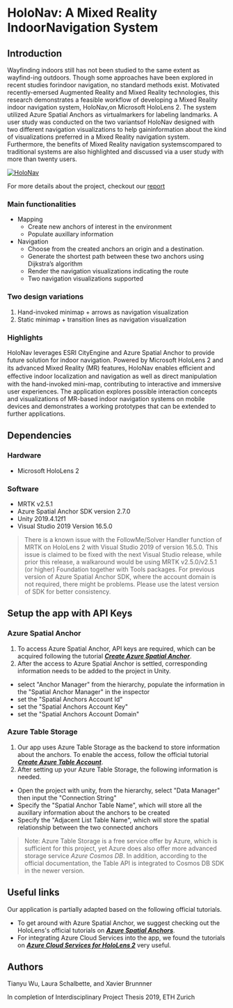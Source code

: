 # HoloNav: A Mixed Reality IndoorNavigation System
## Introduction
Wayfinding indoors still has not been studied to the same extent as wayfind-ing outdoors. Though some approaches have been explored in recent studies forindoor navigation, no standard methods exist. Motivated recently-emersed Augmented Reality and Mixed Reality technologies, this research demonstrates a feasible workflow of developing a Mixed Reality indoor navigation system, HoloNav,on Microsoft HoloLens 2. The system utilized Azure Spatial Anchors as virtualmarkers for labeling landmarks. A user study was conducted on the two variantsof HoloNav designed with two different navigation visualizations to help gaininformation about the kind of visualizations preferred in a Mixed Reality navigation system. Furthermore, the benefits of Mixed Reality navigation systemscompared to traditional systems are also highlighted and discussed via a user study with more than twenty users.

[![HoloNav](https://img.youtube.com/vi/Gzxj2bzMrBU/0.jpg)](https://www.youtube.com/watch?v=Gzxj2bzMrBU)

For more details about the project, checkout our [report](./IPA_report.pdf)
### Main functionalities
- Mapping
  - Create new anchors of interest in the environment
  - Populate auxillary information
- Navigation 
  - Choose from the created anchors an origin and a destination. 
  - Generate the shortest path between these two anchors using Dijkstra’s algorithm
  - Render the navigation visualizations indicating the route
  - Two navigation visualizations supported
### Two design variations
1. Hand-invoked minimap + arrows as navigation visualization
2. Static minimap + transition lines as navigation visualization
### Highlights
HoloNav leverages ESRI CityEngine and Azure Spatial Anchor to provide future solution for indoor navigation. Powered by Microsoft HoloLens 2 and its advanced Mixed Reality (MR) features, HoloNav enables eﬃcient and eﬀective indoor localization and navigation as well as direct manipulation with the hand-invoked mini-map, contributing to interactive and immersive user experiences. The application explores possible interaction concepts and visualizations of MR-based indoor navigation systems on mobile devices and demonstrates a working prototypes that can be extended to further applications.
## Dependencies
### Hardware
- Microsoft HoloLens 2
### Software
- MRTK v2.5.1
- Azure Spatial Anchor SDK version 2.7.0
- Unity 2019.4.12f1
- Visual Studio 2019 Version 16.5.0
> There is a known issue with the FollowMe/Solver Handler function of MRTK on HoloLens 2 with Visual Studio 2019 of version 16.5.0. This issue is claimed to be fixed with the next Visual Studio release, while prior this release, a walkaround would be using MRTK v2.5.0/v2.5.1 (or higher) Foundation together with Tools packages. 
> For previous version of Azure Spatial Anchor SDK, where the account domain is not required, there might be problems. Please use the latest version of SDK for better consistency.
## Setup the app with API Keys
### Azure Spatial Anchor
1. To access Azure Spatial Anchor, API keys are required, which can be acquired following the tutorial [***Create Azure Spatial Anchor***](https://docs.microsoft.com/en-us/azure/spatial-anchors/quickstarts/get-started-unity-hololens?tabs=azure-portal).
2. After the access to Azure Spatial Anchor is settled, corresponding information needs to be added to the project in Unity.
  - select "Anchor Manager" from the hierarchy, populate the information in the "Spatial Anchor Manager" in the inspector
  - set the "Spatial Anchors Account Id"
  - set the "Spatial Anchors Account Key"
  - set the "Spatial Anchors Account Domain"
### Azure Table Storage
1. Our app uses Azure Table Storage as the backend to store information about the anchors. To enable the access, follow the official tutorial [***Create Azure Table Account***](https://docs.microsoft.com/en-us/azure/storage/common/storage-account-create?tabs=azure-portal).
2. After setting up your Azure Table Storage, the following information is needed.
  - Open the project with unity, from the hierarchy, select "Data Manager" then input the "Connection String"
  - Specify the "Spatial Anchor Table Name", which will store all the auxillary information about the anchors to be created
  - Specify the "Adjacent List Table Name", which will store the spatial relationship between the two connected anchors
> Note: Azure Table Storage is a free service offer by Azure, which is sufficient for this project, yet Azure does also offer more advanced storage service *Azure Cosmos DB*. In addition, according to the official documentation, the Table API is integrated to Cosmos DB SDK in the newer version.
## Useful links
Our application is partially adapted based on the following official tutorials.
- To get around with Azure Spatial Anchor, we suggest checking out the HoloLens's official tutorials on [***Azure Spatial Anchors***](https://docs.microsoft.com/en-us/windows/mixed-reality/develop/unity/tutorials/mr-learning-asa-01).
- For integrating Azure Cloud Services into the app, we found the tutorials on [***Azure Cloud Services for HoloLens 2***](https://docs.microsoft.com/en-us/windows/mixed-reality/develop/unity/tutorials/mr-learning-azure-01) very useful.
## Authors
Tianyu Wu, Laura Schalbette, and Xavier Brunnner

In completion of Interdisciplinary Project Thesis 2019, ETH Zurich

